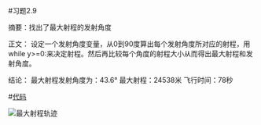 #习题2.9

摘要：找出了最大射程的发射角度

正文：
设定一个发射角度变量，从0到90度算出每个发射角度所对应的射程，用while y>=0:来决定射程。然后再比较每个角度的射程大小从而得出最大射程和发射角度。

结论：
最大射程发射角度为：43.6°
最大射程：24538米
飞行时间：78秒

#[代码](https://github.com/chenghuang2016/computationalphysics_N2013301020125/blob/master/%E7%AC%AC%E5%85%AD%E6%AC%A1%E4%BD%9C%E4%B8%9A/trajectory.py)

![最大射程轨迹](https://raw.githubusercontent.com/chenghuang2016/computationalphysics_N2013301020125/master/%E7%AC%AC%E5%85%AD%E6%AC%A1%E4%BD%9C%E4%B8%9A/Cannon.png)


